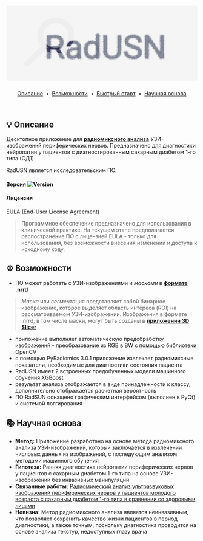 <div align="center"> 

# ![LOGO](	https://github.com/catherinepleshkova-ui/RadUSN/blob/main/RadUSN_Logo.png?raw=true)  

</div> 

<p align="center">
  <a href="# bulb-описание">Описание</a> &nbsp;&bull;&nbsp;
  <a href="#computer-running">Возможности</a> &nbsp;&bull;&nbsp;
  <a href="#toolbox-tech-stack">Быстрый старт</a> &nbsp;&bull;&nbsp;
   <a href="# Научная-основа">Научная основа</a>
</p>

<br>

<div align="center">


</div>
 
## :bulb: Описание

Десктопное приложение для [**радиомиксного анализа**](https://pubmed.ncbi.nlm.nih.gov/28975929/) УЗИ-изображений периферических нервов. Предназначено для диагностики нейропатии у пациентов с диагностированным сахарным диабетом 1-го типа (СД1).

RadUSN является исследовательским ПО. 

#### Версия  ![Version](https://img.shields.io/badge/version-1.0.0-blue)


#### Лицензия
EULA (End-User License Agreement)
> Программное обеспечение предназначено для использования в клинической практике. На текущем этапе предполагается распостранение ПО с лицензией EULA - только для использования, без возможности внесения изменений и доступа к исходному коду. 

## &#9881; Возможности

- ПО может работать с УЗИ-изображениями и _масками_ в [**формате .nrrd**](https://pynrrd.readthedocs.io/en/stable/background/about.html)  
> _Маска_ или _сегментация_ представляет собой бинарное изображение, которое выделяет область интереса (ROI) на рассматриваемом УЗИ-изображении. Изображения в формате .nrrd, в том числе маски, могут быть созданы в [**приложении 3D Slicer**](https://www.slicer.org/)
- приложение выполняет автоматическую предобработку изображений - преобразование из RGB в BW с помощью библиотеки OpenCV
- с помощью PyRadiomics 3.0.1 приложение извлекает радиомиксные показатели, необходимые для диагностики состояния пациента
- RadUSN имеет 2 встроенных предобученных модели машинного обучения XGBoost
- результат анализа отображается в виде  принадлежности к классу, дополнительно  отображается расчетная вероятность 
- ПО RadSUN оснащено графическим интерфейсом (выполнен в PyQt) и системой логгирования

## 📚 Научная основа

- **Метод:** Приложение разработано на основе метода радиомиксного анализа УЗИ-изображений, который заключается в извлечении числовых данных из изображений, с последующим анализом методами машинного обучения
- **Гипотеза:** Ранняя диагностика нейропатии периферических нервов у пациентов с сахарным диабетом 1-го типа на основе УЗИ-изображений без инвазивных манипуляций
- **Связанные работы:** [Радиомический анализ ультразвуковых изображений периферических нервов у пациентов молодого возраста с сахарным диабетом 1-го типа в сравнении со здоровыми лицами](https://doi.org/10.20862/0042-4676-2024-105-5-245-254)
- **Новизна:** Метод радиомиксного анализа является неинвазивным, что позволяет сохранить качество жизни пациентов в период диагностики, а также точным, поскольку диагностика проводится на основе анализа текстур, недоступных глазу врача




